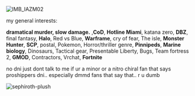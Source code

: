 

![IMB_IAZM02](https://github.com/user-attachments/assets/a530516b-b6ac-4dca-976f-ceeb5e9b8843)



my general interests:

**dramatical murder, slow damage.** ,**CoD**, **Hotline Miami**, katana zero, **DBZ**, final fantasy, **Halo**, Red vs Blue, **Warframe**, cry of fear, The isle, **Monster Hunter**, **SCP**, postal, Pokemon, Horror/thriller genre, **Pinnipeds**, **Marine biology**, Dinosaurs, Tactical gear, Presentable Liberty, Bugs, Team fortress 2, **GMOD**, Contractors, Vrchat, **Fortnite**

no dni just dont talk to me if ur a minor or a nitro chiral fan that says proshippers dni.. especially dmmd fans that say that.. r u dumb


![sephiroth-plush](https://github.com/baphometal/baphometal/assets/92185101/a92ebf44-633b-4be3-9c20-44356d62364f)



































































